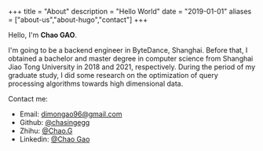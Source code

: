 +++
title = "About"
description = "Hello World"
date = "2019-01-01"
aliases = ["about-us","about-hugo","contact"]
+++

Hello, I'm **Chao GAO**.  

I'm going to be a backend engineer in ByteDance, Shanghai. Before that, I obtained a bachelor and master degree in computer science from Shanghai Jiao Tong University in 2018 and 2021, respectively. During the period of my graduate study, I did some research on the optimization of query processing algorithms towards high dimensional data. 

Contact me:

- Email: [dimongao96@gmail.com](mailto:dimongao96@gmail.com)
- Github: [@chasingegg](https://github.com/chasingegg)
- Zhihu: [@Chao.G](https://zhihu.com/people/chao-g-77)
- Linkedin: [@Chao Gao](https://linkedin.com/in/超-高-45432b152)
